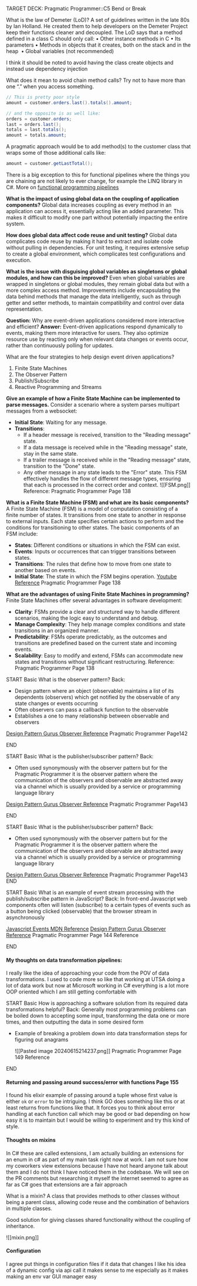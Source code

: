 TARGET DECK: Pragmatic Programmer::C5 Bend or Break

What is the law of Demeter (LoD)?
A set of guidelines written in the late 80s by Ian Holland. He created them to help developers on the Demeter Project keep their functions cleaner and decoupled.
The LoD says that a method defined in a class C should only call:
• Other instance methods in C
• Its parameters
• Methods in objects that it creates, both on the stack and in the heap 
• Global variables (not recommended)

I think it should be noted to avoid having the class create objects and instead use dependency injection

What does it mean to avoid chain method calls?
Try not to have more than one “.” when you access something.
```cs
// This is pretty poor style
amount = customer.orders.last().totals().amount;

// and the opposite is as well like:
orders = customer.orders;
last = orders.last();
totals = last.totals();
amount = totals.amount;
```
  A pragmatic approach would be to add method(s) to the customer class that wraps some of those additional calls like:
```cs
amount = customer.getLastTotal();
```
There is a big exception to this for functional pipelines where the things you are chaining are not likely to ever change, for example the LINQ library in C#. More on [functional programming pipelines](https://www.youtube.com/watch?v=nuML9SmdbJ4)

**What is the impact of using global data on the coupling of application components?**
Global data increases coupling as every method in an application can access it, essentially acting like an added parameter. This makes it difficult to modify one part without potentially impacting the entire system.

**How does global data affect code reuse and unit testing?**
Global data complicates code reuse by making it hard to extract and isolate code without pulling in dependencies. For unit testing, it requires extensive setup to create a global environment, which complicates test configurations and execution.

**What is the issue with disguising global variables as singletons or global modules, and how can this be improved?**
Even when global variables are wrapped in singletons or global modules, they remain global data but with a more complex access method. Improvements include encapsulating the data behind methods that manage the data intelligently, such as through getter and setter methods, to maintain compatibility and control over data representation.

**Question:** Why are event-driven applications considered more interactive and efficient? **Answer:** Event-driven applications respond dynamically to events, making them more interactive for users. They also optimize resource use by reacting only when relevant data changes or events occur, rather than continuously polling for updates.

What are the four strategies to help design event driven applications?
1. Finite State Machines
2. The Observer Pattern
3. Publish/Subscribe
4. Reactive Programming and Streams

**Give an example of how a Finite State Machine can be implemented to parse messages.**
Consider a scenario where a system parses multipart messages from a websocket:

- **Initial State**: Waiting for any message.
- **Transitions**:
    - If a header message is received, transition to the "Reading message" state.
    - If a data message is received while in the "Reading message" state, stay in the same state.
    - If a trailer message is received while in the "Reading message" state, transition to the "Done" state.
    - Any other message in any state leads to the "Error" state. This FSM effectively handles the flow of different message types, ensuring that each is processed in the correct order and context.
![[FSM.png]]
Reference: Pragmatic Programmer Page 138

**What is a Finite State Machine (FSM) and what are its basic components?**
A Finite State Machine (FSM) is a model of computation consisting of a finite number of states. It transitions from one state to another in response to external inputs. Each state specifies certain actions to perform and the conditions for transitioning to other states. The basic components of an FSM include:

- **States**: Different conditions or situations in which the FSM can exist.
- **Events**: Inputs or occurrences that can trigger transitions between states.
- **Transitions**: The rules that define how to move from one state to another based on events.
- **Initial State**: The state in which the FSM begins operation.
[Youtube Reference](https://www.youtube.com/watch?v=4rNYAvsSkwk)
Pragmatic Programmer Page 138

**What are the advantages of using Finite State Machines in programming?** 
Finite State Machines offer several advantages in software development:

- **Clarity**: FSMs provide a clear and structured way to handle different scenarios, making the logic easy to understand and debug.
- **Manage Complexity**: They help manage complex conditions and state transitions in an organized manner.
- **Predictability**: FSMs operate predictably, as the outcomes and transitions are predefined based on the current state and incoming events.
- **Scalability**: Easy to modify and extend, FSMs can accommodate new states and transitions without significant restructuring.
Reference: Pragmatic Programmer Page 138








START
Basic
What is the observer pattern?
Back: 
-  Design pattern where an object (observable) maintains a list of its dependents (observers) which get notified by the observable of any state changes or events occurring
- Often observers can pass a callback function to the observable
- Establishes a one to many relationship between observable and observers

[Design Pattern Gurus Observer Reference](https://refactoring.guru/design-patterns/observer)
Pragmatic Programmer Page142
<!--ID: 1719679102611-->
END


START
Basic
What is the publisher/subscriber pattern?
Back: 
-  Often used synonymously with the observer pattern but for the Pragmatic Programmer it is the observer pattern where the communication of the observers and observable are abstracted away via a channel which is usually provided by a service or programming language library

[Design Pattern Gurus Observer Reference](https://refactoring.guru/design-patterns/observer)
Pragmatic Programmer Page143
<!--ID: 1719679102613-->
END


START
Basic
What is the publisher/subscriber pattern?
Back: 
-  Often used synonymously with the observer pattern but for the Pragmatic Programmer it is the observer pattern where the communication of the observers and observable are abstracted away via a channel which is usually provided by a service or programming language library

[Design Pattern Gurus Observer Reference](https://refactoring.guru/design-patterns/observer)
Pragmatic Programmer Page143
END


START
Basic
What is an example of event stream processing with the publish/subscribe pattern in JavaScript?
Back: In front-end Javascript web components often will listen (subscribe) to a certain types of events such as a button being clicked (observable) that the browser stream in asynchronously

[Javascript Events MDN Reference](https://developer.mozilla.org/en-US/docs/Learn/JavaScript/Building_blocks/Events#its_not_just_web_pages)
[Design Pattern Gurus Observer Reference](https://refactoring.guru/design-patterns/observer)
Pragmatic Programmer Page 144 Reference 
<!--ID: 1719679102614-->
END

#### My thoughts on data transformation pipelines:
I really like the idea of approaching your code from the POV of data transformations. I used to code more so like that working at UTSA doing a lot of data work but now at Microsoft working in C# everything is a lot more OOP oriented which I am still getting comfortable with


START
Basic
How is approaching a software solution from its required data transformations helpful?
Back: Generally most programming problems can be boiled down to accepting some input, transforming the data one or more times, and then outputting the data in some desired form

- Example of breaking a problem down into data transformation steps for figuring out anagrams
  
  ![[Pasted image 20240615214237.png]]
Pragmatic Programmer Page 149 Reference 
<!--ID: 1719679102615-->
END


#### Returning and passing around success/error with functions Page 155
I found his elixir example of passing around a tuple whose first value is either `ok` or `error` to be intriguing. I think GO does something like this or at least returns from functions like that. It forces you to think about error handling at each function call which may be good or bad depending on how easy it is to maintain but I would be willing to experiment and try this kind of style.


#### Thoughts on mixins
In C# these are called extensions, I am actually building an extensions for an enum in c# as part of my main task right now at work. I am not sure how my coworkers view extensions because I have not heard anyone talk about them and I do not think I have noticed them in the codebase. We will see on the PR comments but researching it myself the internet seemed to agree as far as C# goes that extensions are a fair approach

What is a mixin?
A class that provides methods to other classes without being a parent class, allowing code reuse and the combination of behaviors in multiple classes.

Good solution for giving classes shared functionality without the coupling of inheritance.

![[mixin.png]]



#### Configuration

I agree put things in configuration files if it data that changes 
I like his idea of a dynamic config via api call it makes sense to me especially as it makes making an env var GUI manager easy



